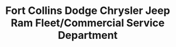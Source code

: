---
title: "Fort Collins Dodge Chrysler Jeep Ram Fleet/Commercial Service Department"
url: /fort-collins/fort-collins-dodge-chrysler-jeep-ram-fleet-commercial-service-department/
shop: car repair
---